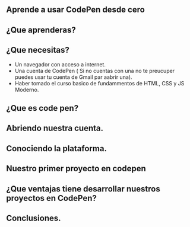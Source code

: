 ## Aprende a usar CodePen desde cero
## ¿Que aprenderas?
## ¿Que necesitas?
* Un navegador con acceso a internet.
* Una cuenta de CodePen ( Si no cuentas con una no te preucuper puedes usar tu cuenta de Gmail par aabrir una).
* Haber tomado el curso basico de fundammentos de HTML, CSS y JS Moderno.

## ¿Que es code pen?

## Abriendo nuestra cuenta.

## Conociendo la plataforma.

## Nuestro primer proyecto en codepen

## ¿Que ventajas tiene desarrollar nuestros proyectos en CodePen?

## Conclusiones. 

